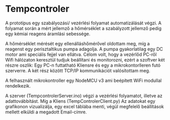 # Tempcontroler
A prototípus egy szabályozási/ vezérlési folyamat automatizálását végzi.
A folyamat során a mért jellemző a hőmérséklet a szabályzott jellemző pedig egy kémiai reagens áramlási sebessége. 

A hőmérséklet mérését egy ellenálláshőmérővel oldottam meg, míg a reagenst egy perisztaltikus pumpa adagolja. A pumpa gyakorlatilag egy DC motor ami speciális fejjel van ellátva.
Célom volt, hogy a vezérlőd PC-ről Wifi hálózaton keresztül tudjuk beállítani és monitorozni, ezért a szoftver két részre oszlik: Egy PC-n futtatható Kliensre és egy a mikrokontorlleren futó szerverre. A két rész között TCP/IP kommunikációt valósítottam meg.

A felhasznált mikrokontroller egy NodeMCU v3 ami beépített WiFi modullal rendelkezik. 

A szerver (TempcontrolerServer.ino) végzi a vezérlési folyamatot, illetve az adattovábbítást.
Míg a Kliens (TempControlerClient.py) Az adatokat egy grafikonon vizualizálja, egy excel táblába menti, végül megfelelő beállítások mellett elküldi a megadott Email-címre.
